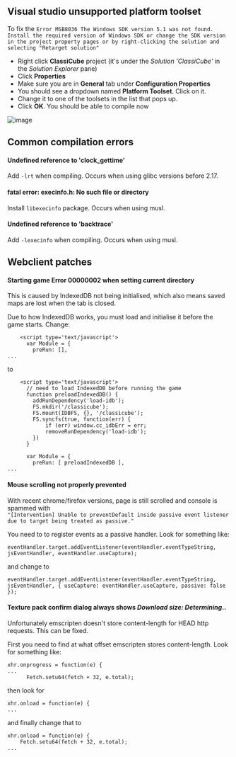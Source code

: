 Visual studio unsupported platform toolset
---------------------
To fix the ```Error MSB8036 The Windows SDK version 5.1 was not found. Install the required version of Windows SDK or change the SDK version in the project property pages or by right-clicking the solution and selecting "Retarget solution"```
* Right click **ClassiCube** project (it's under the *Solution 'ClassiCube'* in the *Solution Explorer* pane)
* Click **Properties**
* Make sure you are in **General** tab under **Configuration Properties**
* You should see a dropdown named **Platform Toolset**. Click on it.
* Change it to one of the toolsets in the list that pops up.
* Click **OK**. You should be able to compile now

![image](https://user-images.githubusercontent.com/6509348/60266950-727e4780-992c-11e9-98fb-85eb34959e93.png)

Common compilation errors
---------------------
#### Undefined reference to 'clock_gettime'
Add ```-lrt``` when compiling. Occurs when using glibc versions before 2.17.

#### fatal error: execinfo.h: No such file or directory
Install ```libexecinfo``` package. Occurs when using musl.

#### Undefined reference to 'backtrace'
Add ```-lexecinfo``` when compiling. Occurs when using musl.

Webclient patches
---------------------
#### Starting game **Error 00000002 when setting current directory**
This is caused by IndexedDB not being initialised, which also means saved maps are lost when the tab is closed.

Due to how IndexedDB works, you must load and initialise it before the game starts. Change:

```
    <script type='text/javascript'>
      var Module = {
        preRun: [],
...
```
to
```
    <script type='text/javascript'>
      // need to load IndexedDB before running the game
      function preloadIndexedDB() {
        addRunDependency('load-idb');
        FS.mkdir('/classicube');
        FS.mount(IDBFS, {}, '/classicube');
        FS.syncfs(true, function(err) { 
            if (err) window.cc_idbErr = err; 
            removeRunDependency('load-idb');
        })
      }

      var Module = {
        preRun: [ preloadIndexedDB ],
...
```

#### Mouse scrolling not properly prevented
With recent chrome/firefox versions, page is still scrolled and console is spammed with\
```"[Intervention] Unable to preventDefault inside passive event listener due to target being treated as passive."```

You need to to register events as a passive handler. Look for something like:
```
eventHandler.target.addEventListener(eventHandler.eventTypeString, jsEventHandler, eventHandler.useCapture);
```
and change to 
```
eventHandler.target.addEventListener(eventHandler.eventTypeString, jsEventHandler, { useCapture: eventHandler.useCapture, passive: false });
```

#### Texture pack confirm dialog always shows *Download size: Determining*..
Unfortunately emscripten doesn't store content-length for HEAD http requests. This can be fixed.

First you need to find at what offset emscripten stores content-length. Look for something like:
```
xhr.onprogress = function(e) {
...
      Fetch.setu64(fetch + 32, e.total);
```
then look for
```
xhr.onload = function(e) {
...
```
and finally change that to
```
xhr.onload = function(e) { 
    Fetch.setu64(fetch + 32, e.total);
...
```
